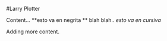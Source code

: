 #Larry Plotter

Content... **esto va en negrita ** 	blah blah..
	*esto va en cursiva*

Adding more content.
